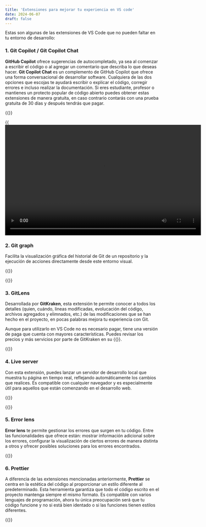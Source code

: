 ```yaml
---
title: 'Extensiones para mejorar tu experiencia en VS code'
date: 2024-06-07
draft: false
---
```


Estas son algunas de las extensiones de VS Code que no pueden faltar en tu entorno de desarrollo:

### 1. Git Copilot / Git Copilot Chat

**GitHub Copilot** ofrece sugerencias de autocompletado, ya sea al comenzar a escribir el código o al agregar un comentario que describa lo que deseas hacer. **Git Copilot Chat** es un complemento de GitHub Copilot que ofrece una forma conversacional de desarrollar software. Cualquiera de las dos opciones que escojas te ayudará escribir o explicar el código, corregir errores e incluso realizar la documentación. Si eres estudiante, profesor o mantienes un protecto popular de código abierto puedes obtener estas extensiones de manera gratuita, en caso contrario contarás con una prueba gratuita de 30 días y después tendrás que pagar.

{{<externalLink href="https://github.com/features/copilot" title="Obten Github Copilot">}}

{{<video src="https://github.githubassets.com/assets/hero-lg-6a98e47708e8.mp4" width="640" height="360" caption="Video tomado de la página oficial de GitHub">}}

### 2. Git graph

Facilita la visualización gráfica del historial de Git de un repositorio y la ejecución de acciones directamente desde este entorno visual.

{{<externalLink href="https://marketplace.visualstudio.com/items?itemName=mhutchie.git-graph" title="Obten Git graph">}}

{{<gif src="https://github.com/mhutchie/vscode-git-graph/raw/master/resources/demo.gif" alt="GIF de demostración" caption="Imagenes tomadas de la marketplace de Visual Studio" >}}

### 3. GitLens

Desarrollada por **GitKraken**, esta extensión te permite conocer a todos los detalles (quien, cuándo, lineas modificadas, evolucación del código, archivos agregados y elimnados, etc.) de las modificaciones que se han hecho en el proyecto, en pocas palabras mejora tu experiencia con Git. 

Aunque para utilizarlo en VS Code no es necesario pagar, tiene una versión de paga que cuenta con mayores características. Puedes revisar los precios y más servicios por parte de GitKraken en su {{<externalLink href="https://www.gitkraken.com/" title="página oficial">}}.

{{<externalLink href="https://marketplace.visualstudio.com/items?itemName=eamodio.gitlens" title="Obten GitLens para VS code">}}

<!-- {{<youtube "EI0Nhq0lB08">}} -->

### 4. Live server

Con esta extensión, puedes lanzar un servidor de desarrollo local que muestra tu página en tiempo real, reflejando automáticamente los cambios que realices. Es compatible con cualquier navegador y es especialmente útil para aquellos que están comenzando en el desarrollo web.

{{<externalLink href="https://marketplace.visualstudio.com/items?itemName=ritwickdey.LiveServer" title="Obten Live server">}}

{{<gif src="https://github.com/ritwickdey/vscode-live-server/raw/HEAD/images/Screenshot/vscode-live-server-animated-demo.gif" alt="GIF de demostración" caption="Imagenes tomadas de la marketplace de Visual Studio" >}}

### 5. Error lens 

**Error lens** te permite gestionar los errores que surgen en tu código. Entre las funcionalidades que ofrece están: mostrar información adicional sobre los errores, configurar la visualización de ciertos errores de manera distinta a otros y ofrecer posibles soluciones para los errores encontrados.

{{<externalLink href="https://marketplace.visualstudio.com/items?itemName=usernamehw.errorlens" title="Obten Error lens">}}

<!-- {{<image "images/errorLens.PNG" "EL">}} -->

### 6. Prettier

A diferencia de las extensiones mencionadas anteriormente, **Prettier** se centra en la estética del código al proporcionar un estilo diferente al predeterminado. Esta herramienta garantiza que todo el código escrito en el proyecto mantenga siempre el mismo formato. Es compatible con varios lenguajes de programación, ahora tu única preocupación será que tu código funcione y no si está bien identado o si las funciones tienen estilos diferentes.

{{<externalLink href="https://marketplace.visualstudio.com/items?itemName=esbenp.prettier-vscode" title="Obten Prettier">}}

<!-- ![Imagen Prettier](images/prettier.png) -->